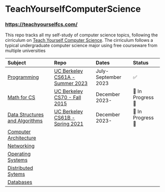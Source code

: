 # TeachYourselfComputerScience
### https://teachyourselfcs.com/

This repo tracks all my self-study of computer science topics, following the cirriculum on [Teach Yourself Computer Science](https://teachyourselfcs.com/). The cirriculum follows a typical undergraduate computer science major using free courseware from multiple universities


| Subject | Repo | Dates | Status |
|:------|:-----|:------|:------|
|[Programming](https://teachyourselfcs.com/#programming)|[UC Berkeley CS61A - Summer 2023](https://inst.eecs.berkeley.edu/~cs61a/su23/)|July-September 2023| ✅ |
|[Math for CS](https://teachyourselfcs.com/#math)|[UC Berkeley CS70 - Fall 2015](https://inst.eecs.berkeley.edu/~cs70/sp15/)|December 2023- |🚧 In Progress 🚧|
|[Data Structures and Algorithms](https://teachyourselfcs.com/#algorithms)|[UC Berkeley CS61B - Spring 2021](https://sp21.datastructur.es/index.html) |December 2023-  |🚧 In Progress 🚧|
|[Computer Architecture](https://teachyourselfcs.com/#architecture)| | | |
|[Networking](https://teachyourselfcs.com/#networking) | | | |
|[Operating Systems](https://teachyourselfcs.com/#operating-systems) | | | |
|[Distributed Sytems](https://teachyourselfcs.com/#distributed-systems) | | | |
|[Databases](https://teachyourselfcs.com/#databases) | | | |


